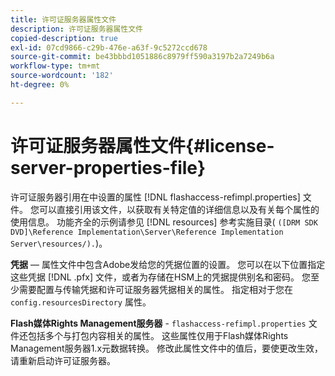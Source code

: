 ```yaml
---
title: 许可证服务器属性文件
description: 许可证服务器属性文件
copied-description: true
exl-id: 07cd9866-c29b-476e-a63f-9c5272ccd678
source-git-commit: be43bbbd1051886c8979ff590a3197b2a7249b6a
workflow-type: tm+mt
source-wordcount: '182'
ht-degree: 0%

---
```


# 许可证服务器属性文件{#license-server-properties-file}

许可证服务器引用在中设置的属性 [!DNL flashaccess-refimpl.properties] 文件。 您可以直接引用该文件，以获取有关特定值的详细信息以及有关每个属性的使用信息。 功能齐全的示例请参见 [!DNL resources] 参考实施目录( `([DRM SDK DVD]\Reference Implementation\Server\Reference Implementation Server\resources/).`)。

**凭据**  — 属性文件中包含Adobe发给您的凭据位置的设置。 您可以在以下位置指定这些凭据 [!DNL .pfx] 文件，或者为存储在HSM上的凭据提供别名和密码。 您至少需要配置与传输凭据和许可证服务器凭据相关的属性。 指定相对于您在 `config.resourcesDirectory` 属性。

**Flash媒体Rights Management服务器** - `flashaccess-refimpl.properties` 文件还包括多个与打包内容相关的属性。 这些属性仅用于Flash媒体Rights Management服务器1.x元数据转换。 修改此属性文件中的值后，要使更改生效，请重新启动许可证服务器。
